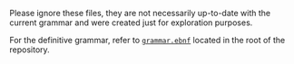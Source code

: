 Please ignore these files, they are not necessarily up-to-date with the current grammar and were created just for exploration purposes.

For the definitive grammar, refer to [`grammar.ebnf`](/grammar.ebnf) located in the root of the repository.